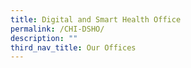 ```yaml
---
title: Digital and Smart Health Office
permalink: /CHI-DSHO/
description: ""
third_nav_title: Our Offices
---
```


